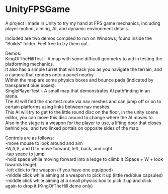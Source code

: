 # UnityFPSGame
A project I made in Unity to try my hand at FPS game mechanics, including player motion, aiming, AI, and dynamic environment details.

Included are two demos compiled to run on Windows, found inside the "Builds" folder. Feel free to try them out.

Demos:  
  KingOfTheHillTest - A map with some difficult geometry to aid in testing the platforming mechanics.  
    It also has a simple turret that will track you as you navigate the terrain, and a camera that renders onto a panel nearby.  
    Within the map are some physics boxes and bounce pads (indicated by transparent blue boxes).  
  SinglePlayerTest - A small map that demonstrates AI pathfinding in an arena.  
    The AI will find the shortest route via nav meshes and can jump off or on to certain platforms using links between nav meshes.  
    This AI will try to get to the little round disc on the floor, in the unity scene editor, you can move this disc around to change where the AI moves to.  
    Also in the stage is a weapon for the player to use, a lifting door that closes behind you, and two linked portals on opposite sides of the map.  

Controls are as follows:  
  -move mouse to look around and aim  
  -W,A,S, and D to move forward, left, back, and right  
  -tap space to jump  
  -hold space while moving forward into a ledge to climb it (Space + W + look towards ledge)  
  -left click to fire weapon (if you have one equipped)  
  -middle click while aiming at a weapon to pick it up (little red/blue capsules)  
  -middle click while aiming at a small physics box to pick it up and click again to drop it (KingOfTheHill demo only)  
